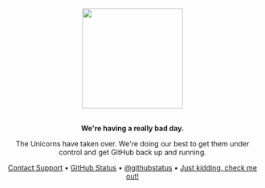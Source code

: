 <div align="center">
    <br>
    <br>
    <img width="200" src="https://user-images.githubusercontent.com/30767528/87148945-a1edc100-c2af-11ea-80ae-6e8e4af70d5f.png"/>
    <br/>
    <br/>
    <p><strong>We're having a really bad day.</strong></p>
    <p>The Unicorns have taken over. We're doing our best to get them under control and get GitHub back up and running.</p>
    <div id="suggestions">
    <a href="https://github.com/contact">Contact Support</a> •
    <a href="https://githubstatus.com">GitHub Status</a> •
    <a href="https://twitter.com/githubstatus">@githubstatus</a> •
    <a href="https://www.linkedin.com/in/yusuff-mustapha">Just kidding, check me out!</a>
    </div>
</div>
